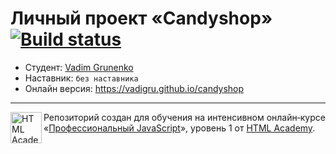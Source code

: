 # Личный проект «Candyshop» [![Build status][travis-image]][travis-url]

* Студент: [Vadim Grunenko](https://up.htmlacademy.ru/javascript/15/user/507341)
* Наставник: `без наставника`
* Онлайн версия: https://vadigru.github.io/candyshop
---

<a href="https://htmlacademy.ru/intensive/javascript"><img align="left" width="50" height="50" alt="HTML Academy" src="https://up.htmlacademy.ru/static/img/intensive/javascript/logo-for-github-2.png"></a>

Репозиторий создан для обучения на интенсивном онлайн‑курсе «[Профессиональный JavaScript](https://htmlacademy.ru/intensive/javascript)», уровень 1 от [HTML Academy](https://htmlacademy.ru).

[travis-image]: https://travis-ci.org/htmlacademy-javascript/507341-candyshop.svg?branch=master
[travis-url]: https://travis-ci.org/htmlacademy-javascript/507341-candyshop
